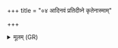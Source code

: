 +++
title = "०४ आदिनवं प्रतिदीव्ने कृतेनास्माम्"

+++
<details><summary>मूलम् (GR)</summary>

आदिनवं प्रतिदीव्ने  
कृतेनास्माꣳ अभि क्षर । +++(varia lectio ghṛtenā-)+++  
वृक्षम् इवाशन्या जहि  
यो अस्मान् प्रतिदीव्यति ॥
</details>